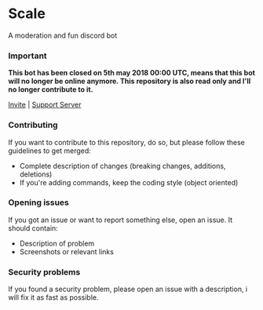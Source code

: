 # Scale
A moderation and fun discord bot

### Important
<b> This bot has been closed on 5th may 2018 00:00 UTC, means that this bot will no longer be online anymore. This repository is also read only and I'll no longer contribute to it.  </b>

<a href="https://discordapp.com/oauth2/authorize?client_id=389019692343230475&permissions=8&scope=bot">Invite</a> | <a href="https://discord.gg/jMUBKTG">Support Server</a>

### Contributing
If you want to contribute to this repository, do so, but please follow these guidelines to get merged:

- Complete description of changes (breaking changes, additions, deletions)
- If you're adding commands, keep the coding style (object oriented)

### Opening issues
If you got an issue or want to report something else, open an issue. It should contain:
- Description of problem
- Screenshots or relevant links

### Security problems
If you found a security problem, please open an issue with a description, i will fix it as fast as possible.
